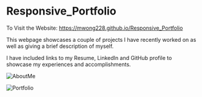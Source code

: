 # Responsive_Portfolio

To Visit the Website: https://mwong228.github.io/Responsive_Portfolio

This webpage showcases a couple of projects I have recently worked on as well as giving a brief description of myself. 

I have included links to my Resume, LinkedIn and GitHub profile to showcase my experiences and accomplishments.

![AboutMe](https://i.gyazo.com/3c972a57ed5b50ed51f18a07c8b11166.png)

![Portfolio](https://i.gyazo.com/7423039b2c7ba1de11441b5128914e52.png)